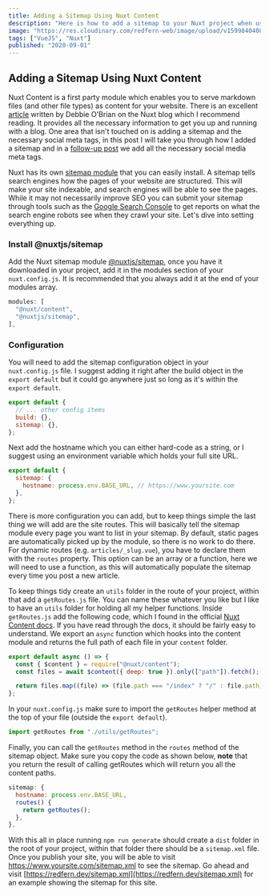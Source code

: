 ```yaml
---
title: Adding a Sitemap Using Nuxt Content
description: "Here is how to add a sitemap to your Nuxt project when using the content module."
image: "https://res.cloudinary.com/redfern-web/image/upload/v1599840408/redfern-dev/png/nuxt.png"
tags: ["VueJS", "Nuxt"]
published: "2020-09-01"
---
```


## Adding a Sitemap Using Nuxt Content

Nuxt Content is a first party module which enables you to serve markdown files (and other file types) as content for your website. There is an excellent [article](https://nuxtjs.org/blog/creating-blog-with-nuxt-content/) written by Debbie O'Brian on the Nuxt blog which I recommend reading. It provides all the necessary information to get you up and running with a blog. One area that isn't touched on is adding a sitemap and the necessary social meta tags, in this post I will take you through how I added a sitemap and in a [follow-up post](/articles/adding-social-media-seo-meta-data-using-nuxt-content) we add all the necessary social media meta tags.

Nuxt has its own [sitemap module](https://www.npmjs.com/package/@nuxtjs/sitemap) that you can easily install. A sitemap tells search engines how the pages of your website are structured. This will make your site indexable, and search engines will be able to see the pages. While it may not necessarily improve SEO you can submit your sitemap through tools such as the [Google Search Console](https://search.google.com/search-console/about) to get reports on what the search engine robots see when they crawl your site. Let's dive into setting everything up.

### Install @nuxtjs/sitemap

Add the Nuxt sitemap module [@nuxtjs/sitemap](https://www.npmjs.com/package/@nuxtjs/sitemap), once you have it downloaded in your project, add it in the modules section of your `nuxt.config.js`. It is recommended that you always add it at the end of your modules array.

```js
modules: [
  "@nuxt/content",
  "@nuxtjs/sitemap",
],
```

### Configuration

You will need to add the sitemap configuration object in your `nuxt.config.js` file. I suggest adding it right after the build object in the `export default` but it could go anywhere just so long as it's within the `export default`.

```js
export default {
  // ... other config items
  build: {},
  sitemap: {},
};
```

Next add the hostname which you can either hard-code as a string, or I suggest using an environment variable which holds your full site URL.

```js
export default {
  sitemap: {
    hostname: process.env.BASE_URL, // https://www.yoursite.com
  },
};
```

There is more configuration you can add, but to keep things simple the last thing we will add are the site routes. This will basically tell the sitemap module every page you want to list in your sitemap. By default, static pages are automatically picked up by the module, so there is no work to do there. For dynamic routes (e.g. `articles/_slug.vue`), you have to declare them with the `routes` property. This option can be an array or a function, here we will need to use a function, as this will automatically populate the sitemap every time you post a new article.

To keep things tidy create an `utils` folder in the route of your project, within that add a `getRoutes.js` file. You can name these whatever you like but I like to have an `utils` folder for holding all my helper functions. Inside `getRoutes.js` add the following code, which I found in the official [Nuxt Content docs](https://content.nuxtjs.org/advanced#static-site-generation). If you have read through the docs, it should be fairly easy to understand. We export an `async` function which hooks into the content module and returns the full path of each file in your `content` folder.

```js
export default async () => {
  const { $content } = require("@nuxt/content");
  const files = await $content({ deep: true }).only(["path"]).fetch();

  return files.map((file) => (file.path === "/index" ? "/" : file.path));
};
```

In your `nuxt.config.js` make sure to import the `getRoutes` helper method at the top of your file (outside the `export default`).

```js
import getRoutes from "./utils/getRoutes";
```

Finally, you can call the `getRoutes` method in the `routes` method of the sitemap object. Make sure you copy the code as shown below, **note** that you return the result of calling getRoutes which will return you all the content paths.

```js
sitemap: {
  hostname: process.env.BASE_URL,
  routes() {
    return getRoutes();
  },
},
```

With this all in place running `npm run generate` should create a `dist` folder in the root of your project, within that folder there should be a `sitemap.xml` file. Once you publish your site, you will be able to visit https://www.yoursite.com/sitemap.xml to see the sitemap. Go ahead and visit [https://redfern.dev/sitemap.xml](https://redfern.dev/sitemap.xml) for an example showing the sitemap for this site.
